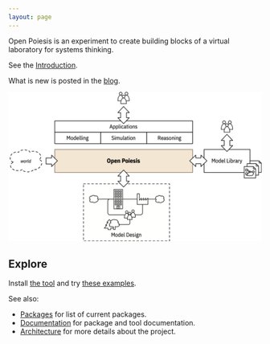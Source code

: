 ```yaml
---
layout: page
---
```


Open Poiesis is an experiment to create building blocks of a virtual laboratory
for systems thinking.

See the [Introduction](/blog/introduction/).

What is new is posted in the [blog](/blog).

![Overview](/images/introduction-overview.png)

## Explore

Install [the tool](https://github.com/OpenPoiesis/poietic-tool)
and try [these examples](https://github.com/OpenPoiesis/poietic-examples).

See also:

- [Packages](/packages) for list of current packages.
- [Documentation](/architecture) for package and tool documentation.
- [Architecture](/architecture) for more details about the project.
